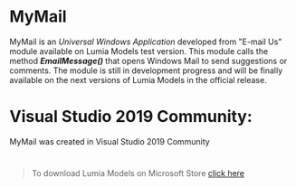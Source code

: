 # MyMail

MyMail is an *Universal Windows Application* developed from "E-mail Us" module available on Lumia Models test version. This module calls the method ***EmailMessage()*** that opens Windows Mail to send suggestions or comments.
The module is still in development progress and will be finally available on the next versions of Lumia Models in the official release.

# Visual Studio 2019 Community:

MyMail was created in Visual Studio 2019 Community

# 

> To download Lumia Models on Microsoft Store [click here](https://www.microsoft.com/en-us/p/lumiamodels/9nq4rr6jl66n)